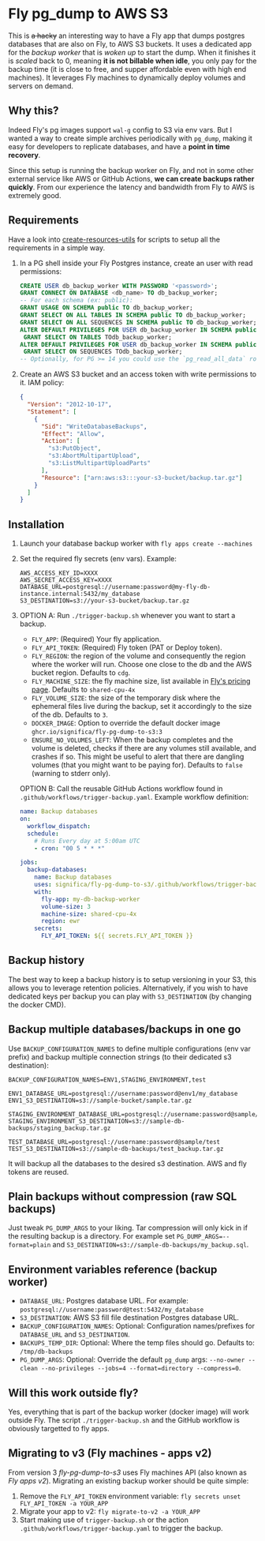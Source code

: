 # Fly pg_dump to AWS S3

This is ~~a hacky~~ an interesting way to have a Fly app that dumps postgres databases
that are also on Fly, to AWS S3 buckets.
It uses a dedicated app for the _backup worker_ that is _woken up_ to start the dump.
When it finishes it is _scaled_ back to 0, meaning **it is not billable when idle**,
you only pay for the backup time (it is close to free, and supper affordable even with
high end machines). It leverages Fly machines to dynamically deploy volumes and servers on demand.


## Why this?

Indeed Fly's pg images support `wal-g` config to S3 via env vars.
But I wanted a way to create simple archives periodically with `pg_dump`,
making it easy for developers to replicate databases, and have a **point in time recovery**.

Since this setup is running the backup worker on Fly, and not in some other external service like
AWS or GitHub Actions, **we can create backups rather quickly**.
From our experience the latency and bandwidth from Fly to AWS is extremely good.


## Requirements

Have a look into [create-resources-utils](./create-resources-utils) for scripts to setup all the
requirements in a simple way.

1. In a PG shell inside your Fly Postgres instance, create an user with read permissions:

   ```sql
   CREATE USER db_backup_worker WITH PASSWORD '<password>';
   GRANT CONNECT ON DATABASE <db_name> TO db_backup_worker;
   -- For each schema (ex: public):
   GRANT USAGE ON SCHEMA public TO db_backup_worker;
   GRANT SELECT ON ALL TABLES IN SCHEMA public TO db_backup_worker;
   GRANT SELECT ON ALL SEQUENCES IN SCHEMA public TO db_backup_worker;
   ALTER DEFAULT PRIVILEGES FOR USER db_backup_worker IN SCHEMA public
    GRANT SELECT ON TABLES TOdb_backup_worker;
   ALTER DEFAULT PRIVILEGES FOR USER db_backup_worker IN SCHEMA public
    GRANT SELECT ON SEQUENCES TOdb_backup_worker;
   -- Optionally, for PG >= 14 you could use the `pg_read_all_data` role
   ```

2. Create an AWS S3 bucket and an access token with write permissions to it.
   IAM policy:
   ```json
   {
     "Version": "2012-10-17",
     "Statement": [
       {
         "Sid": "WriteDatabaseBackups",
         "Effect": "Allow",
         "Action": [
           "s3:PutObject",
           "s3:AbortMultipartUpload",
           "s3:ListMultipartUploadParts"
         ],
         "Resource": ["arn:aws:s3:::your-s3-bucket/backup.tar.gz"]
       }
     ]
   }
   ```


## Installation

1. Launch your database backup worker with `fly apps create --machines`

2. Set the required fly secrets (env vars). Example:

   ```env
   AWS_ACCESS_KEY_ID=XXXX
   AWS_SECRET_ACCESS_KEY=XXXX
   DATABASE_URL=postgresql://username:password@my-fly-db-instance.internal:5432/my_database
   S3_DESTINATION=s3://your-s3-bucket/backup.tar.gz
   ```

3. OPTION A: Run `./trigger-backup.sh` whenever you want to start a backup.

   - `FLY_APP`: (Required) Your fly application.
   - `FLY_API_TOKEN`: (Required) Fly token (PAT or Deploy token).
   - `FLY_REGION`: the region of the volume and consequently the region where the worker will run.
     Choose one close to the db and the AWS bucket region. Defaults to `cdg`.
   - `FLY_MACHINE_SIZE`: the fly machine size, list available in
     [Fly's pricing page](https://fly.io/docs/about/pricing/#machines). Defaults to `shared-cpu-4x`
   - `FLY_VOLUME_SIZE`: the size of the temporary disk where the ephemeral files live during the
     backup, set it accordingly to the size of the db. Defaults to `3`.
   - `DOCKER_IMAGE`:
     Option to override the default docker image `ghcr.io/significa/fly-pg-dump-to-s3:3`
   - `ENSURE_NO_VOLUMES_LEFT`: When the backup completes and the volume is deleted, checks if there
     are any volumes still available, and crashes if so. This might be useful to alert that there
     are dangling volumes (that you might want to be paying for).
     Defaults to `false` (warning to stderr only).

   OPTION B: Call the reusable GitHub Actions workflow found in
   `.github/workflows/trigger-backup.yaml`. Example workflow definition:

   ```yaml
   name: Backup databases
   on:
     workflow_dispatch:
     schedule:
       # Runs Every day at 5:00am UTC
       - cron: "00 5 * * *"

   jobs:
     backup-databases:
       name: Backup databases
       uses: significa/fly-pg-dump-to-s3/.github/workflows/trigger-backup.yaml@v3
       with:
         fly-app: my-db-backup-worker
         volume-size: 3
         machine-size: shared-cpu-4x
         region: ewr
       secrets:
         FLY_API_TOKEN: ${{ secrets.FLY_API_TOKEN }}
   ```


## Backup history

The best way to keep a backup history is to setup versioning in your S3, this allows you to
leverage retention policies.
Alternatively, if you wish to have dedicated keys per backup you can play with `S3_DESTINATION`
(by changing the docker CMD).


## Backup multiple databases/backups in one go

Use `BACKUP_CONFIGURATION_NAMES` to define multiple configurations (env var prefix) and backup
multiple connection strings (to their dedicated s3 destination):

```env
BACKUP_CONFIGURATION_NAMES=ENV1,STAGING_ENVIRONMENT,test

ENV1_DATABASE_URL=postgresql://username:password@env1/my_database
ENV1_S3_DESTINATION=s3://sample-bucket/sample.tar.gz

STAGING_ENVIRONMENT_DATABASE_URL=postgresql://username:password@sample/staging
STAGING_ENVIRONMENT_S3_DESTINATION=s3://sample-db-backups/staging_backup.tar.gz

TEST_DATABASE_URL=postgresql://username:password@sample/test
TEST_S3_DESTINATION=s3://sample-db-backups/test_backup.tar.gz
```

It will backup all the databases to the desired s3 destination. AWS and fly tokens are reused.


## Plain backups without compression (raw SQL backups)

Just tweak `PG_DUMP_ARGS` to your liking.
Tar compression will only kick in if the resulting backup is a directory.
For example set `PG_DUMP_ARGS=--format=plain` and
`S3_DESTINATION=s3://sample-db-backups/my_backup.sql`.


## Environment variables reference (backup worker)

- `DATABASE_URL`: Postgres database URL.
  For example: `postgresql://username:password@test:5432/my_database`
- `S3_DESTINATION`: AWS S3 fill file destination Postgres database URL.
- `BACKUP_CONFIGURATION_NAMES`: Optional: Configuration names/prefixes for `DATABASE_URL` and
  `S3_DESTINATION`.
- `BACKUPS_TEMP_DIR`: Optional: Where the temp files should go. Defaults to: `/tmp/db-backups`
- `PG_DUMP_ARGS`: Optional: Override the default `pg_dump` args:
  `--no-owner --clean --no-privileges --jobs=4 --format=directory --compress=0`.


## Will this work outside fly?

Yes, everything that is part of the backup worker (docker image) will work outside Fly.
The script `./trigger-backup.sh` and the GitHub workflow is obviously targetted to fly apps.


## Migrating to v3 (Fly machines - apps v2)

From version 3 _fly-pg-dump-to-s3_ uses Fly machines API (also known as _Fly apps v2_).
Migrating an existing backup worker should be quite simple:

1. Remove the `FLY_API_TOKEN` environment variable: `fly secrets unset FLY_API_TOKEN -a YOUR_APP`
2. Migrate your app to v2: `fly migrate-to-v2 -a YOUR_APP`
3. Start making use of `trigger-backup.sh` or the action `.github/workflows/trigger-backup.yaml`
   to trigger the backup.
